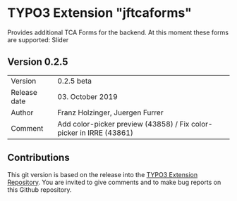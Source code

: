 # TYPO3 Extension "jftcaforms"
Provides additional TCA Forms for the backend. At this moment these forms are supported: Slider

## Version 0.2.5




<table>
	<tr><td>Version</td><td>0.2.5 beta</td></tr>
	<tr><td>Release date</td><td>03. October 2019</td></tr>
	<tr><td>Author</td><td>Franz Holzinger, Juergen Furrer</td></tr>
	<tr><td>Comment</td><td>Add color-picker preview (43858) / Fix color-picker in IRRE (43861)</td></tr>
</table>


## Contributions
This git version is based on the release into the [TYPO3 Extension Repository](http://www.typo3.org/extensions/).
You are invited to give comments and to make bug reports on this Github repository.

